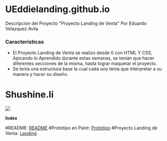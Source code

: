 # UEddielanding.github.io

Descripcion del Proyecto "Proyecto Landing de Venta" Por Eduardo Velazquez Avila

### Caracteristicas

- El Proyecto Landing de Venta se realizo desde 0 con HTML Y CSS, Apicando lo Aprendido durante estas semanas,
se tenian que hacer diferentes secciones de la misma, hasta lograr maquetar el proyecto.
- Se tenia una estructura base la cual cada uno tenia que interpretar a su manera y hacer su diseño.

# Shushine.li

![](https://i.pinimg.com/originals/65/81/fa/6581faf164782eef958165def070487a.png)

**Index**

#README: [README](https://github.com/UEddie/UEddielanding.github.io/blob/main/README.md "README")
#Prototipo en Paint: [Prototipo](https://github.com/UEddie/UEddielanding.github.io/blob/main/Prototipo.png "Prototipo")
#Proyecto Landing de Venta: [Landing](https://github.com/UEddie/UEddielanding.github.io/tree/main/Proyecto%20Landing%20de%20Venta "Landing")